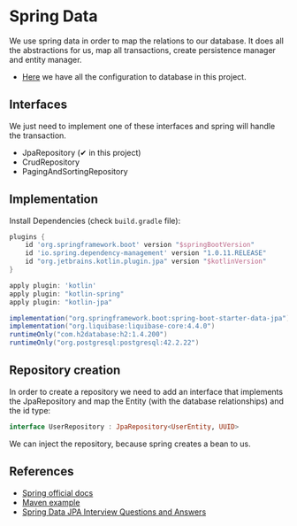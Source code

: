 # Spring Data

We use spring data in order to map the relations to our database. It does all the abstractions for us, map all
transactions, create persistence manager and entity manager.

- [Here](../ops/database.md) we have all the configuration to database in this project.

## Interfaces

We just need to implement one of these interfaces and spring will handle the transaction.

- JpaRepository (✔ in this project)
- CrudRepository
- PagingAndSortingRepository

## Implementation

Install Dependencies (check `build.gradle` file):

```groovy
plugins {
    id 'org.springframework.boot' version "$springBootVersion"
    id 'io.spring.dependency-management' version "1.0.11.RELEASE"
    id "org.jetbrains.kotlin.plugin.jpa" version "$kotlinVersion"
}

apply plugin: 'kotlin'
apply plugin: "kotlin-spring"
apply plugin: "kotlin-jpa"

implementation("org.springframework.boot:spring-boot-starter-data-jpa")
implementation("org.liquibase:liquibase-core:4.4.0")
runtimeOnly("com.h2database:h2:1.4.200")
runtimeOnly("org.postgresql:postgresql:42.2.22")
```

## Repository creation

In order to create a repository we need to add an interface that implements the JpaRepository and map the Entity (with the database relationships) and the id type:

````kotlin
interface UserRepository : JpaRepository<UserEntity, UUID>
````

We can inject the repository, because spring creates a bean to us.

## References
- [Spring official docs](https://docs.spring.io/spring-data/jpa/docs/current/reference/html/#reference)
- [Maven example](https://mkyong.com/spring-boot/spring-boot-spring-data-jpa/)
- [Spring Data JPA Interview Questions and Answers](https://www.netsurfingzone.com/jpa/spring-data-jpa-interview-questions-and-answers/#What_is_the_hierarchy_of_repository_interfaces/classes_in_Spring_Data_JPA)
